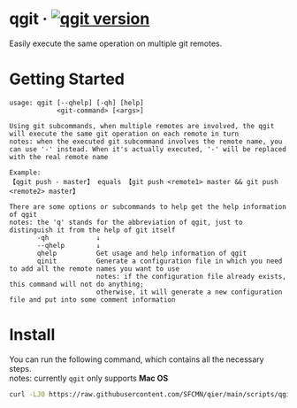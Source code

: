 # qgit &middot; [![qgit version](https://img.shields.io/badge/version-2.0-blue)](https://github.com/SFCMN/qier/tree/main/scripts/qgit)

Easily execute the same operation on multiple git remotes.

# Getting Started

```
usage: qgit [--qhelp] [-qh] [help]
            <git-command> [<args>]

Using git subcommands, when multiple remotes are involved, the qgit will execute the same git operation on each remote in turn
notes: when the executed git subcommand involves the remote name, you can use '-' instead. When it's actually executed, '-' will be replaced with the real remote name

Example:
【qgit push - master】 equals 【git push <remote1> master && git push <remote2> master】

There are some options or subcommands to help get the help information of qgit
notes: the 'q' stands for the abbreviation of qgit, just to distinguish it from the help of git itself
       -qh            ↓
       --qhelp        ↓
       qhelp          Get usage and help information of qgit
       qinit          Generate a configuration file in which you need to add all the remote names you want to use
                      notes: if the configuration file already exists, this command will not do anything;
                      otherwise, it will generate a new configuration file and put into some comment information
```

# Install

You can run the following command, which contains all the necessary steps.<br/>
notes: currently `qgit` only supports **Mac OS**

```bash
curl -LJO https://raw.githubusercontent.com/SFCMN/qier/main/scripts/qgit/qgit && chmod +x ./qgit && mv ./qgit /usr/local/bin/qgit
```
